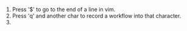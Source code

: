 1. Press '$' to go to the end of a line in vim.
2. Press 'q' and another char to record a workflow into that character.
3. 
